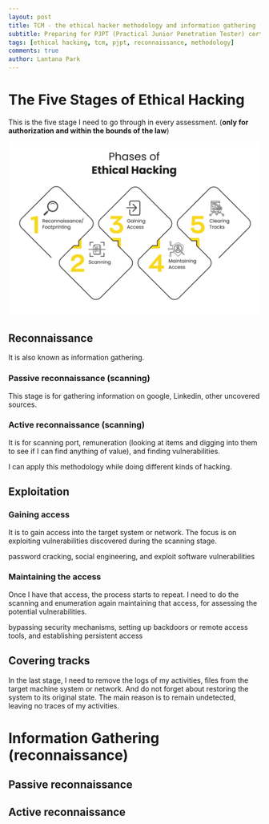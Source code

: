 ```yaml
---
layout: post
title: TCM - the ethical hacker methodology and information gathering (reconnaissance)
subtitle: Preparing for PJPT (Practical Junior Penetration Tester) certification
tags: [ethical hacking, tcm, pjpt, reconnaissance, methodology]
comments: true
author: Lantana Park
---
```


# The Five Stages of Ethical Hacking

This is the five stage I need to go through in every assessment. (**only for authorization and within the bounds of the law**)

![five stages](../assets/img/PJPT/Phases-of-Ethical-Hacking-02-scaled.jpg)

## Reconnaissance

It is also known as information gathering.

### Passive reconnaissance (scanning)

This stage is for gathering information on google, Linkedin, other uncovered sources.

### Active reconnaissance (scanning)

It is for scanning port, remuneration (looking at items and digging into them to see if I can find anything of value), and finding vulnerabilities.

I can apply this methodology while doing different kinds of hacking.

## Exploitation

### Gaining access

It is to gain access into the target system or network. The focus is on exploiting vulnerabilities discovered during the scanning stage.

password cracking, social engineering, and exploit software vulnerabilities

### Maintaining the access

Once I have that access, the process starts to repeat. I need to do the scanning and enumeration again maintaining that access, for assessing the potential vulnerabilities.

bypassing security mechanisms, setting up backdoors or remote access tools, and establishing persistent access

## Covering tracks

In the last stage, I need to remove the logs of my activities, files from the target machine system or network. And do not forget about restoring the system to its original state. The main reason is to remain undetected, leaving no traces of my activities.

# Information Gathering (reconnaissance)

## Passive reconnaissance

## Active reconnaissance
